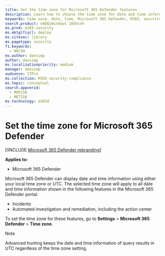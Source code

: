 ```yaml
---
title: Set the time zone for Microsoft 365 Defender features
description: Learn how to choose the time zone for date and time information associated with incidents, automated investigation and remediation, and advanced hunting
keywords: time zone, date, time, Microsoft 365 Defender, M365, security, incidents, automated investigation and response, AIR, advanced hunting
search.product: eADQiWindows 10XVcnh
ms.prod: m365-security
ms.mktglfcycl: deploy
ms.sitesec: library
ms.pagetype: security
f1.keywords: 
  - NOCSH
ms.author: dansimp
author: dansimp
ms.localizationpriority: medium
manager: dansimp
audience: ITPro
ms.collection: M365-security-compliance
ms.topic: conceptual
search.appverid: 
  - MOE150
  - MET150
ms.technology: m365d
---
```


# Set the time zone for Microsoft 365 Defender

[!INCLUDE [Microsoft 365 Defender rebranding](../includes/microsoft-defender.md)]


**Applies to:**
- Microsoft 365 Defender



Microsoft 365 Defender can display date and time information using either your local time zone or UTC. The selected time zone will apply to all date and time information shown in the following features in the Microsoft 365 Defender portal:
- Incidents
- Automated investigation and remediation, including the action center

To set the time zone for these features, go to **Settings** > **Microsoft 365 Defender** > **Time zone**.

> [!NOTE]
> Advanced hunting keeps the date and time information of query results in UTC regardless of the time zone setting. 
